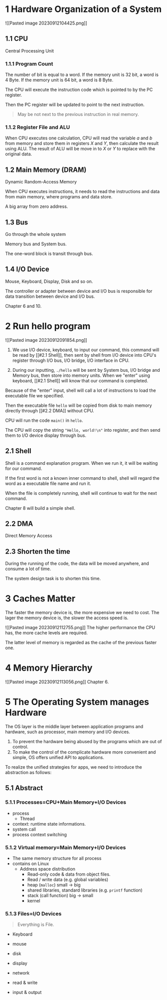 # 1 Hardware Organization of a System
![[Pasted image 20230912104425.png]]
## 1.1 CPU
Central Processing Unit
### 1.1.1 Program Count
The number of bit is equal to a word.
If the memory unit is 32 bit, a word is 4 Byte.
If the memory unit is 64 bit, a word is 8 Byte.

The CPU will execute the instruction code which is pointed to by the PC register.

Then the PC register will be updated to point to the next instruction.
> May be not next to the previous instruction in real memory.


### 1.1.2 Register File and ALU

When CPU executes one calculation, CPU will read the variable $a$ and $b$ from memory and store them in registers $X$ and $Y$, then calculate the result using ALU.
The result of ALU will be move in to $X$ or $Y$ to replace with the original data.

## 1.2 Main Memory (DRAM)

Dynamic Random-Access Memory

When CPU executes instructions, it needs to read the instructions and data from main memory, where programs and data store.

A big array from zero address.
## 1.3 Bus

Go through the whole system

Memory bus and System bus.

The one-word block is transit through bus.

## 1.4 I/O Device

Mouse, Keyboard, Display, Disk and so on.

The controller or adapter between device and I/O bus is responsible for data transition between device and I/O bus.

Chapter 6 and 10.
# 2 Run hello program
![[Pasted image 20230912091854.png]]
1. We use I/O device, keyboard, to input our command, this command will be read by [[#2.1 Shell]], then sent by shell from I/O device into CPU's register through I/O bus, I/O bridge, I/O interface in CPU.

2. During our inputting, `./hello` will be sent by System bus, I/O bridge and Memory bus, then store into memory units.
When we "enter" using keyboard, [[#2.1 Shell]] will know that our command is completed.

Because of the "enter" input, shell will call a lot of instructions to load the executable file we specified.

Then the executable file `hello` will be copied from disk to main memory directly through [[#2.2 DMA]] without CPU.

CPU will run the code `main()` in `hello`.

The CPU will copy the string `"Hello, world!\n"` into register, and then send them to I/O device display through bus.
## 2.1 Shell

Shell is a command explanation program.
When we run it, it will be waiting for our command.

If the first word is not a known inner command to shell, shell will regard the word as a executable file name and run it.

When the file is completely running, shell will continue to wait for the next command.

Chapter 8 will build a simple shell.

## 2.2 DMA
Direct Memory Access

## 2.3 Shorten the time

During the running of the code, the data will be moved anywhere, and consume a lot of time.

The system design task is to shorten this time.
# 3 Caches Matter

The faster the memory device is, the more expensive we need to cost.
The lager the memory device is, the slower the access speed is.

![[Pasted image 20230912112755.png]]
The higher performance the CPU has, the more cache levels are required.

The latter level of memory is regarded as the cache of the previous faster one.
# 4 Memory Hierarchy
![[Pasted image 20230912113056.png]]
Chapter 6.
# 5 The Operating System manages Hardware
The OS layer is the middle layer between application programs and hardware, such as processor, main memory and I/O devices.
1. To prevent the hardware being abused by the programs which are out of control.
2. To make the control of the complicate hardware more convenient and simple, OS offers unified API to applications.

To realize the unified strategies for apps, we need to introduce the abstraction as follows:
## 5.1 Abstract
### 5.1.1 Processes=CPU+Main Memory+I/O Devices

- process
	- Thread
- context: runtime state informations.
- system call
- process context switching
### 5.1.2 Virtual memory=Main Memory+I/O Devices
- The same memory structure for all process
- contains on Linux
	- Address space distribution
		- Read-only code & data from object files.
		- Read / write data (e.g. global variables)
		- heap (`malloc`) small → big
		- shared libraries, standard libraries (e.g. `printf` function)
		- stack (call function) big → small
		- kernel
### 5.1.3 Files=I/O Devices
> Everything is File.

- Keyboard
- mouse
- disk
- display
- network

- read & write
- input & output
